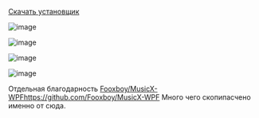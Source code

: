 [Скачать установщик](https://github.com/MaKrotos/Music-M/releases/download/0.1.5.6/Setup.exe)

![image](https://github.com/MaKrotos/Music-M/assets/43302537/1c1cc594-1f86-4613-acd2-cf71870018f3)

![image](https://github.com/MaKrotos/Music-M/assets/43302537/41d13b1a-8a65-43bf-bd04-c233100ffb3d)

![image](https://github.com/MaKrotos/Music-M/assets/43302537/99247c70-5d35-47fe-b69c-50274b339f1e)

![image](https://github.com/MaKrotos/Music-M/assets/43302537/cbb60515-37c5-4b82-9bf4-d600d7005b68)


Отдельная благодарность [Fooxboy/MusicX-WPF](https://github.com/Fooxboy/MusicX-WPF)https://github.com/Fooxboy/MusicX-WPF
Много чего скопипасчено именно от сюда.
